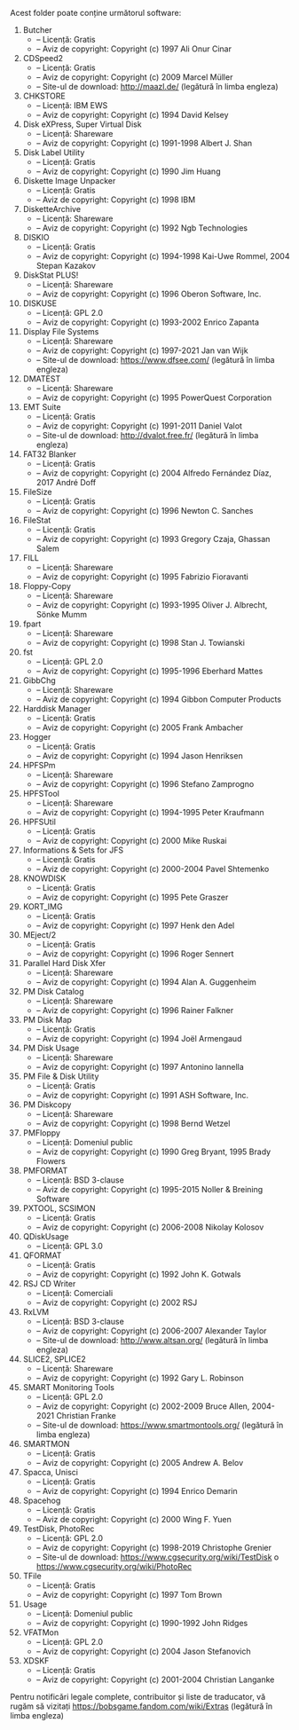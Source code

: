 Acest folder poate conține următorul software:

1. Butcher
   - – Licență: Gratis
   - – Aviz de copyright: Copyright (c) 1997 Ali Onur Cinar
2. CDSpeed2
   - – Licență: Gratis
   - – Aviz de copyright: Copyright (c) 2009 Marcel Müller
   - – Site-ul de download: http://maazl.de/ (legătură în limba engleza)
3. CHKSTORE
   - – Licență: IBM EWS
   - – Aviz de copyright: Copyright (c) 1994 David Kelsey
4. Disk eXPress, Super Virtual Disk
   - – Licență: Shareware
   - – Aviz de copyright: Copyright (c) 1991-1998 Albert J. Shan
5. Disk Label Utility
   - – Licență: Gratis
   - – Aviz de copyright: Copyright (c) 1990 Jim Huang
6. Diskette Image Unpacker
   - – Licență: Gratis
   - – Aviz de copyright: Copyright (c) 1998 IBM
7. DisketteArchive
   - – Licență: Shareware
   - – Aviz de copyright: Copyright (c) 1992 Ngb Technologies
8. DISKIO
   - – Licență: Gratis
   - – Aviz de copyright: Copyright (c) 1994-1998 Kai-Uwe Rommel, 2004 Stepan Kazakov
9. DiskStat PLUS!
   - – Licență: Shareware
   - – Aviz de copyright: Copyright (c) 1996 Oberon Software, Inc.
10. DISKUSE
    - – Licență: GPL 2.0
    - – Aviz de copyright: Copyright (c) 1993-2002 Enrico Zapanta
11. Display File Systems
    - – Licență: Shareware
    - – Aviz de copyright: Copyright (c) 1997-2021 Jan van Wijk
    - – Site-ul de download: https://www.dfsee.com/ (legătură în limba engleza)
12. DMATEST
    - – Licență: Shareware
    - – Aviz de copyright: Copyright (c) 1995 PowerQuest Corporation
13. EMT Suite
    - – Licență: Gratis
    - – Aviz de copyright: Copyright (c) 1991-2011 Daniel Valot
    - – Site-ul de download: http://dvalot.free.fr/ (legătură în limba engleza)
14. FAT32 Blanker
    - – Licență: Gratis
    - – Aviz de copyright: Copyright (c) 2004 Alfredo Fernández Díaz, 2017 André Doff
15. FileSize
    - – Licență: Gratis
    - – Aviz de copyright: Copyright (c) 1996 Newton C. Sanches
16. FileStat
    - – Licență: Gratis
    - – Aviz de copyright: Copyright (c) 1993 Gregory Czaja, Ghassan Salem
17. FILL
    - – Licență: Shareware
    - – Aviz de copyright: Copyright (c) 1995 Fabrizio Fioravanti
18. Floppy-Copy
    - – Licență: Shareware
    - – Aviz de copyright: Copyright (c) 1993-1995 Oliver J. Albrecht, Sönke Mumm
19. fpart
    - – Licență: Shareware
    - – Aviz de copyright: Copyright (c) 1998 Stan J. Towianski
20. fst
    - – Licență: GPL 2.0
    - – Aviz de copyright: Copyright (c) 1995-1996 Eberhard Mattes
21. GibbChg
    - – Licență: Shareware
    - – Aviz de copyright: Copyright (c) 1994 Gibbon Computer Products
22. Harddisk Manager
    - – Licență: Gratis
    - – Aviz de copyright: Copyright (c) 2005 Frank Ambacher
23. Hogger
    - – Licență: Gratis
    - – Aviz de copyright: Copyright (c) 1994 Jason Henriksen
24. HPFSPm
    - – Licență: Shareware
    - – Aviz de copyright: Copyright (c) 1996 Stefano Zamprogno
25. HPFSTool
    - – Licență: Shareware
    - – Aviz de copyright: Copyright (c) 1994-1995 Peter Kraufmann
26. HPFSUtil
    - – Licență: Gratis
    - – Aviz de copyright: Copyright (c) 2000 Mike Ruskai
27. Informations & Sets for JFS
    - – Licență: Gratis
    - – Aviz de copyright: Copyright (c) 2000-2004 Pavel Shtemenko
28. KNOWDISK
    - – Licență: Gratis
    - – Aviz de copyright: Copyright (c) 1995 Pete Graszer
29. KORT_IMG
    - – Licență: Gratis
    - – Aviz de copyright: Copyright (c) 1997 Henk den Adel
30. MEject/2
    - – Licență: Gratis
    - – Aviz de copyright: Copyright (c) 1996 Roger Sennert
31. Parallel Hard Disk Xfer
    - – Licență: Shareware
    - – Aviz de copyright: Copyright (c) 1994 Alan A. Guggenheim
32. PM Disk Catalog
    - – Licență: Shareware
    - – Aviz de copyright: Copyright (c) 1996 Rainer Falkner
33. PM Disk Map
    - – Licență: Gratis
    - – Aviz de copyright: Copyright (c) 1994 Joël Armengaud
34. PM Disk Usage
    - – Licență: Shareware
    - – Aviz de copyright: Copyright (c) 1997 Antonino Iannella
35. PM File & Disk Utility
    - – Licență: Gratis
    - – Aviz de copyright: Copyright (c) 1991 ASH Software, Inc.
36. PM Diskcopy
    - – Licență: Shareware
    - – Aviz de copyright: Copyright (c) 1998 Bernd Wetzel
37. PMFloppy
    - – Licență: Domeniul public
    - – Aviz de copyright: Copyright (c) 1990 Greg Bryant, 1995 Brady Flowers
38. PMFORMAT
    - – Licență: BSD 3-clause
    - – Aviz de copyright: Copyright (c) 1995-2015 Noller & Breining Software
39. PXTOOL, SCSIMON
    - – Licență: Gratis
    - – Aviz de copyright: Copyright (c) 2006-2008 Nikolay Kolosov
40. QDiskUsage
    - – Licență: GPL 3.0
41. QFORMAT
    - – Licență: Gratis
    - – Aviz de copyright: Copyright (c) 1992 John K. Gotwals
42. RSJ CD Writer
    - – Licență: Comerciali
    - – Aviz de copyright: Copyright (c) 2002 RSJ
43. RxLVM
    - – Licență: BSD 3-clause
    - – Aviz de copyright: Copyright (c) 2006-2007 Alexander Taylor
    - – Site-ul de download: http://www.altsan.org/ (legătură în limba engleza)
44. SLICE2, SPLICE2
    - – Licență: Shareware
    - – Aviz de copyright: Copyright (c) 1992 Gary L. Robinson
45. SMART Monitoring Tools
    - – Licență: GPL 2.0
    - – Aviz de copyright: Copyright (c) 2002-2009 Bruce Allen, 2004-2021 Christian Franke
    - – Site-ul de download: https://www.smartmontools.org/ (legătură în limba engleza)
46. SMARTMON
    - – Licență: Gratis
    - – Aviz de copyright: Copyright (c) 2005 Andrew A. Belov
47. Spacca, Unisci
    - – Licență: Gratis
    - – Aviz de copyright: Copyright (c) 1994 Enrico Demarin
48. Spacehog
    - – Licență: Gratis
    - – Aviz de copyright: Copyright (c) 2000 Wing F. Yuen
49. TestDisk, PhotoRec
    - – Licență: GPL 2.0
    - – Aviz de copyright: Copyright (c) 1998-2019 Christophe Grenier
    - – Site-ul de download: https://www.cgsecurity.org/wiki/TestDisk o https://www.cgsecurity.org/wiki/PhotoRec
50. TFile
    - – Licență: Gratis
    - – Aviz de copyright: Copyright (c) 1997 Tom Brown
51. Usage
    - – Licență: Domeniul public
    - – Aviz de copyright: Copyright (c) 1990-1992 John Ridges
52. VFATMon
    - – Licență: GPL 2.0
    - – Aviz de copyright: Copyright (c) 2004 Jason Stefanovich
53. XDSKF
    - – Licență: Gratis
    - – Aviz de copyright: Copyright (c) 2001-2004 Christian Langanke

Pentru notificări legale complete, contribuitor și liste de traducator, vă rugăm să vizitați https://bobsgame.fandom.com/wiki/Extras (legătură în limba engleza)

